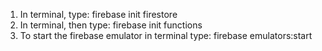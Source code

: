 1. In terminal, type: firebase init firestore
2. In terminal, then type: firebase init functions
3. To start the firebase emulator in terminal type:
   firebase emulators:start